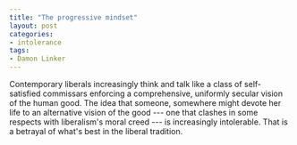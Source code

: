 ```yaml
---
title: "The progressive mindset"
layout: post
categories:
- intolerance
tags:
- Damon Linker
---
```


Contemporary liberals increasingly think and talk like a class of self-satisfied commissars enforcing a comprehensive, uniformly secular vision of the human good. The idea that someone, somewhere might devote her life to an alternative vision of the good --- one that clashes in some respects with liberalism's moral creed --- is increasingly intolerable. That is a betrayal of what's best in the liberal tradition.